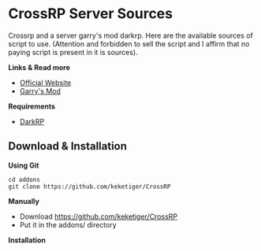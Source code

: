 # CrossRP Server Sources

Crossrp and a server garry's mod darkrp. Here are the available sources of script to use. (Attention and forbidden to sell the script  and I affirm that no paying script is present in it is sources).

**Links & Read more**

- [Official Website](http://crossrp.mtxserv.fr)
- [Garry's Mod](https://gmod.facepunch.com/)

**Requirements**

- [DarkRP](https://github.com/FPtje/DarkRP)

## Download & Installation

**Using Git**
```
cd addons
git clone https://github.com/keketiger/CrossRP
```

**Manually**
- Download https://github.com/keketiger/CrossRP
- Put it in the addons/ directory


**Installation**
